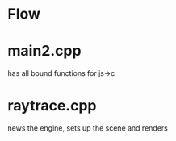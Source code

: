 # Flow




# main2.cpp
has all bound functions for js->c

# raytrace.cpp
news the engine, sets up the scene and renders